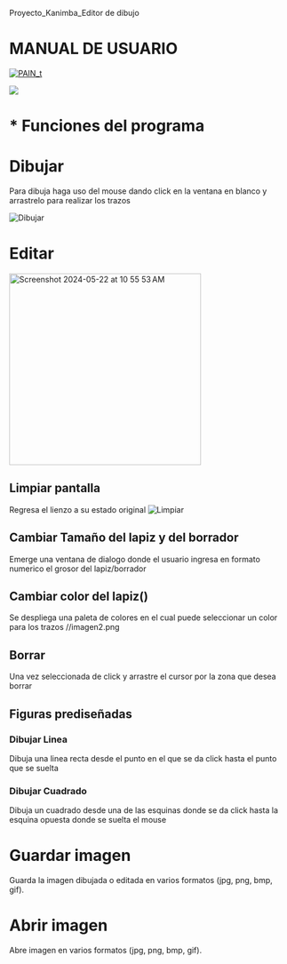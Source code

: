 Proyecto_Kanimba_Editor de dibujo

# MANUAL DE USUARIO

[![PAIN_t](https://encrypted-tbn0.gstatic.com/images?q=tbn:ANd9GcR5Y0tuXQ_gw6xzJioY_DcbY4aVTAuY7PLLhrBak1TGZg&s "PAIN_t")](https://encrypted-tbn0.gstatic.com/images?q=tbn:ANd9GcR5Y0tuXQ_gw6xzJioY_DcbY4aVTAuY7PLLhrBak1TGZg&s "PAIN_t")

![](https://img.shields.io/github/stars/pandao/editor.md.svg) 


# * Funciones del programa



# Dibujar
Para dibuja haga uso del mouse dando click en la ventana en blanco y arrastrelo para realizar los trazos

![Dibujar](https://github.com/kanimba13/pain-t-/assets/159093438/0d21e1dd-a6fa-4a12-9734-0bac95596dc1)

# Editar

<img width="345" alt="Screenshot 2024-05-22 at 10 55 53 AM" src="https://github.com/kanimba13/pain-t-/assets/159093438/fa13ea85-ef99-4750-9498-46743886d3c5">

## Limpiar pantalla
Regresa el lienzo a su estado original
![Limpiar](https://github.com/kanimba13/pain-t-/assets/159093438/2f74e39e-2d9d-462a-8e70-0ed6e0e1eebc)


## Cambiar Tamaño del lapiz y del borrador
Emerge una ventana de dialogo donde el usuario ingresa en formato numerico el grosor del lapiz/borrador
## Cambiar color del lapiz()
Se despliega una paleta de colores en el cual puede seleccionar un color para los trazos 
//imagen2.png
## Borrar
Una vez seleccionada de click y arrastre el cursor por la zona que desea borrar
## Figuras prediseñadas
### Dibujar Linea
Dibuja una linea recta desde el punto en el que se da click hasta el punto que se suelta
### Dibujar Cuadrado
Dibuja un cuadrado desde una de las esquinas donde se da click hasta la esquina opuesta donde se suelta el mouse
# Guardar imagen
Guarda la imagen dibujada o editada en varios formatos (jpg, png, bmp, gif).
# Abrir imagen
Abre imagen en varios formatos (jpg, png, bmp, gif).
